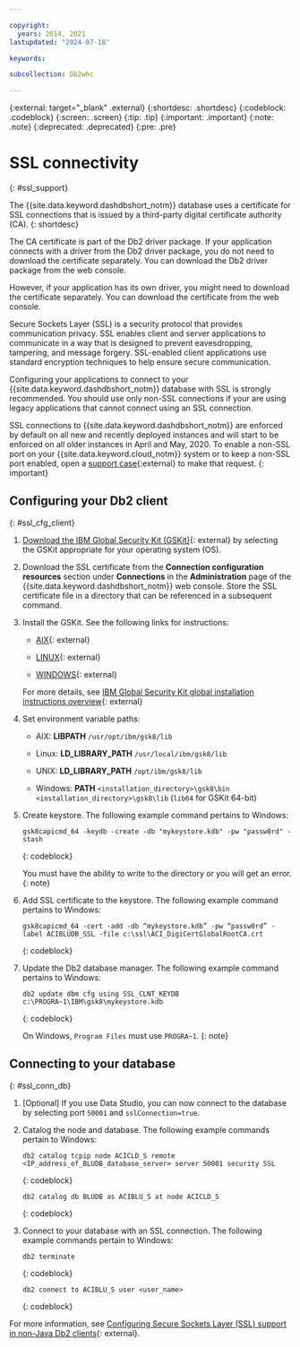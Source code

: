 ```yaml
---

copyright:
  years: 2014, 2021
lastupdated: "2024-07-18"

keywords:

subcollection: Db2whc

---
```


 
{:external: target="_blank" .external}
{:shortdesc: .shortdesc}
{:codeblock: .codeblock}
{:screen: .screen}
{:tip: .tip}
{:important: .important}
{:note: .note}
{:deprecated: .deprecated}
{:pre: .pre}

# SSL connectivity
{: #ssl_support}

The {{site.data.keyword.dashdbshort_notm}} database uses a certificate for SSL connections that is issued by a third-party digital certificate authority (CA). 
{: shortdesc}

The CA certificate is part of the Db2 driver package. If your application connects with a driver from the Db2 driver package, you do not need to download the certificate separately. You can download the Db2 driver package from the web console.

However, if your application has its own driver, you might need to download the certificate separately. You can download the certificate from the web console.

Secure Sockets Layer (SSL) is a security protocol that provides communication privacy. SSL enables client and server applications to communicate in a way that is designed to prevent eavesdropping, tampering, and message forgery. SSL-enabled client applications use standard encryption techniques to help ensure secure communication.

Configuring your applications to connect to your {{site.data.keyword.dashdbshort_notm}} database with SSL is strongly recommended. You should use only non-SSL connections if your are using legacy applications that cannot connect using an SSL connection.



SSL connections to {{site.data.keyword.dashdbshort_notm}} are enforced by default on all new and recently deployed instances and will start to be enforced on all older instances in April and May, 2020. To enable a non-SSL port on your {{site.data.keyword.cloud_notm}} system or to keep a non-SSL port enabled, open a [support case](https://cloud.ibm.com/unifiedsupport/cases/add){:external} to make that request.
{: important}

## Configuring your Db2 client
{: #ssl_cfg_client}

1. [Download the IBM Global Security Kit (GSKit)](https://www-945.ibm.com/support/fixcentral/swg/selectFixes?parent=Security+Systems&product=ibm/Tivoli/IBM+Global+Security+Kit&release=All&platform=All&function=fixId&fixids=8.0.*&source=fc){: external} by selecting the GSKit appropriate for your operating system (OS).

2. Download the SSL certificate from the **Connection configuration resources** section under **Connections** in the **Administration** page of the {{site.data.keyword.dashdbshort_notm}} web console. Store the SSL certificate file in a directory that can be referenced in a subsequent command.

3. Install the GSKit. See the following links for instructions:
   - [AIX](http://www-01.ibm.com/support/docview.wss?uid=swg21577384){: external}

   - [LINUX](http://www-01.ibm.com/support/docview.wss?uid=swg21631460){: external}

   - [WINDOWS](http://www-01.ibm.com/support/docview.wss?uid=swg21631462){: external}

   For more details, see [IBM Global Security Kit global installation instructions overview](https://www.ibm.com/support/knowledgecenter/en/SSEPGG_11.5.0/com.ibm.swg.tivoli.gskit.install.doc/doc/c0055521.html){: external}

4. Set environment variable paths:

   - AIX: **LIBPATH**
     `/usr/opt/ibm/gsk8/lib`

   - Linux: **LD_LIBRARY_PATH**
     `/usr/local/ibm/gsk8/lib`

   - UNIX: **LD_LIBRARY_PATH**
     `/opt/ibm/gsk8/lib`

   - Windows: **PATH**
     `<installation_directory>\gsk8\bin`
     `<installation_directory>\gsk8\lib`  (`lib64` for GSKit 64-bit)

5. Create keystore. The following example command pertains to Windows:
   ```
   gsk8capicmd_64 -keydb -create -db "mykeystore.kdb" -pw "passw0rd" -stash
   ```
   {: codeblock}

   You must have the ability to write to the directory or you will get an error.
   {: note}

6. Add SSL certificate to the keystore. The following example command pertains to Windows:
   ```
   gsk8capicmd_64 -cert -add -db “mykeystore.kdb” -pw “passw0rd” -label ACIBLUDB_SSL -file c:\ssl\ACI_DigiCertGlobalRootCA.crt
   ```
   {: codeblock}

7. Update the Db2 database manager. The following example command pertains to Windows: 
   ```
   db2 update dbm cfg using SSL_CLNT_KEYDB c:\PROGRA~1\IBM\gsk8\mykeystore.kdb
   ```
   {: codeblock}

   On Windows, `Program Files` must use `PROGRA~1`.
   {: note}

## Connecting to your database
{: #ssl_conn_db}

1. [Optional] If you use Data Studio, you can now connect to the database by selecting port `50001` and `sslConnection=true`.

2. Catalog the node and database. The following example commands pertain to Windows:
   ```
   db2 catalog tcpip node ACICLD_S remote <IP_address_of_BLUDB_database_server> server 50001 security SSL
   ```
   {: codeblock}

   ```
   db2 catalog db BLUDB as ACIBLU_S at node ACICLD_S
   ```
   {: codeblock}

3. Connect to your database with an SSL connection. The following example commands pertain to Windows:
   ```
   db2 terminate
   ```
   {: codeblock}

   ```
   db2 connect to ACIBLU_S user <user_name>
   ```
   {: codeblock}


For more information, see [Configuring Secure Sockets Layer (SSL) support in non-Java Db2 clients](https://www.ibm.com/support/knowledgecenter/en/SSEPGG_11.1.0/com.ibm.db2.luw.admin.sec.doc/doc/t0053518.html){: external}.

